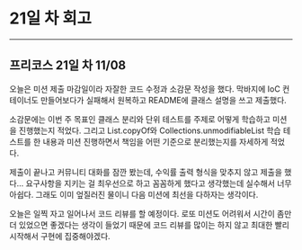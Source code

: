 # 21일 차 회고

---

## 프리코스 21일 차 11/08

오늘은 미션 제출 마감일이라 자잘한 코드 수정과 소감문 작성을 했다. 막바지에 IoC 컨테이너도 만들어보다가 실패해서 원복하고 README에 클래스 설명을 쓰고 제출했다.

소감문에는 이번 주 목표인 클래스 분리와 단위 테스트를 주제로 어떻게 학습하고 미션을 진행했는지 적었다. 그리고 List.copyOf와 Collections.unmodifiableList 학습 테스트를 한 내용과
미션 진행하면서 책임을 어떤 기준으로 분리했는지를 자세하게 적었다.

제출이 끝나고 커뮤니티 대화를 잠깐 봤는데, 수익률 출력 형식을 맞추지 않고 제출을 했다... 요구사항을 지키는 걸 최우선으로 하고 꼼꼼하게 했다고 생각했는데 실수해서 너무 아쉽다. 그래도 이미 엎질러진 물이니 다음
미션에 최선을 다하자는 생각이다.

오늘은 일찍 자고 일어나서 코드 리뷰를 할 예정이다. 로또 미션도 어려워서 시간이 좀만 더 있었으면 좋겠다는 생각이 들었기 때문에 코드 리뷰를 많이는 하지 않고 최대한 빨리 시작해서 구현에 집중해야겠다. 